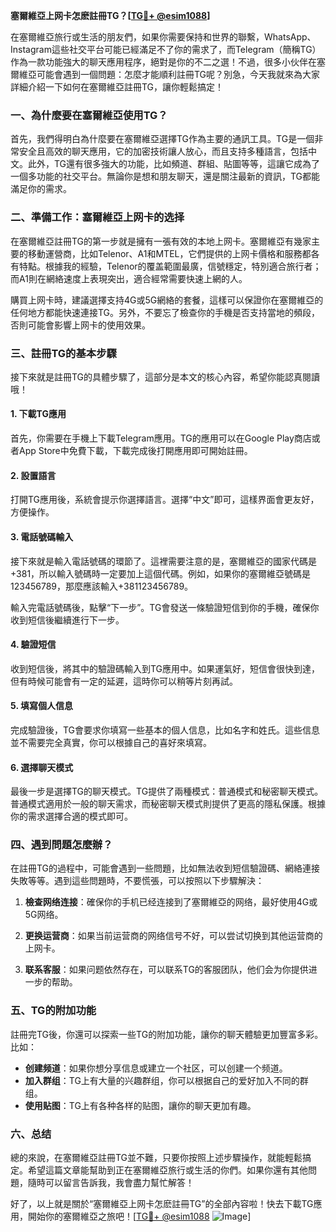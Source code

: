 **塞爾維亞上网卡怎麽註冊TG？[[TG💪+ @esim1088](https://t.me/s/esim1088)]**

在塞爾維亞旅行或生活的朋友們，如果你需要保持和世界的聯繫，WhatsApp、Instagram這些社交平台可能已經滿足不了你的需求了，而Telegram（簡稱TG）作為一款功能強大的聊天應用程序，絕對是你的不二之選！不過，很多小伙伴在塞爾維亞可能會遇到一個問題：怎麼才能順利註冊TG呢？別急，今天我就來為大家詳細介紹一下如何在塞爾維亞註冊TG，讓你輕鬆搞定！

### 一、為什麼要在塞爾維亞使用TG？

首先，我們得明白為什麼要在塞爾維亞選擇TG作為主要的通訊工具。TG是一個非常安全且高效的聊天應用，它的加密技術讓人放心，而且支持多種語言，包括中文。此外，TG還有很多強大的功能，比如頻道、群組、貼圖等等，這讓它成為了一個多功能的社交平台。無論你是想和朋友聊天，還是關注最新的資訊，TG都能滿足你的需求。

### 二、準備工作：塞爾維亞上网卡的选择

在塞爾維亞註冊TG的第一步就是擁有一張有效的本地上网卡。塞爾維亞有幾家主要的移動運營商，比如Telenor、A1和MTEL，它們提供的上网卡價格和服務都各有特點。根據我的經驗，Telenor的覆盖範圍最廣，信號穩定，特別適合旅行者；而A1則在網絡速度上表現突出，適合經常需要快速上網的人。

購買上网卡時，建議選擇支持4G或5G網絡的套餐，這樣可以保證你在塞爾維亞的任何地方都能快速連接TG。另外，不要忘了檢查你的手機是否支持當地的頻段，否則可能會影響上网卡的使用效果。

### 三、註冊TG的基本步驟

接下來就是註冊TG的具體步驟了，這部分是本文的核心內容，希望你能認真閱讀哦！

#### 1. 下載TG應用

首先，你需要在手機上下載Telegram應用。TG的應用可以在Google Play商店或者App Store中免費下載，下載完成後打開應用即可開始註冊。

#### 2. 設置語言

打開TG應用後，系統會提示你選擇語言。選擇“中文”即可，這樣界面會更友好，方便操作。

#### 3. 電話號碼輸入

接下來就是輸入電話號碼的環節了。這裡需要注意的是，塞爾維亞的國家代碼是+381，所以輸入號碼時一定要加上這個代碼。例如，如果你的塞爾維亞號碼是123456789，那麼應該輸入+381123456789。

輸入完電話號碼後，點擊“下一步”。TG會發送一條驗證短信到你的手機，確保你收到短信後繼續進行下一步。

#### 4. 驗證短信

收到短信後，將其中的驗證碼輸入到TG應用中。如果運氣好，短信會很快到達，但有時候可能會有一定的延遲，這時你可以稍等片刻再試。

#### 5. 填寫個人信息

完成驗證後，TG會要求你填寫一些基本的個人信息，比如名字和姓氏。這些信息並不需要完全真實，你可以根據自己的喜好來填寫。

#### 6. 選擇聊天模式

最後一步是選擇TG的聊天模式。TG提供了兩種模式：普通模式和秘密聊天模式。普通模式適用於一般的聊天需求，而秘密聊天模式則提供了更高的隱私保護。根據你的需求選擇合適的模式即可。

### 四、遇到問題怎麼辦？

在註冊TG的過程中，可能會遇到一些問題，比如無法收到短信驗證碼、網絡連接失敗等等。遇到這些問題時，不要慌張，可以按照以下步驟解決：

1. **檢查网络连接**：確保你的手机已经连接到了塞爾維亞的网络，最好使用4G或5G网络。
   
2. **更换运营商**：如果当前运营商的网络信号不好，可以尝试切换到其他运营商的上网卡。

3. **联系客服**：如果问题依然存在，可以联系TG的客服团队，他们会为你提供进一步的帮助。

### 五、TG的附加功能

註冊完TG後，你還可以探索一些TG的附加功能，讓你的聊天體驗更加豐富多彩。比如：

- **创建频道**：如果你想分享信息或建立一个社区，可以创建一个频道。
- **加入群组**：TG上有大量的兴趣群组，你可以根据自己的爱好加入不同的群组。
- **使用贴图**：TG上有各种各样的贴图，讓你的聊天更加有趣。

### 六、总结

總的來說，在塞爾維亞註冊TG並不難，只要你按照上述步驟操作，就能輕鬆搞定。希望這篇文章能幫助到正在塞爾維亞旅行或生活的你們。如果你還有其他問題，隨時可以留言告訴我，我會盡力幫忙解答！

好了，以上就是關於“塞爾維亞上网卡怎麽註冊TG”的全部內容啦！快去下載TG應用，開始你的塞爾維亞之旅吧！[[TG💪+ @esim1088](https://t.me/s/esim1088) ![Image](https://i.postimg.cc/4NQfJmqS/Snipaste-2025-05-13-00-14-12.png)]